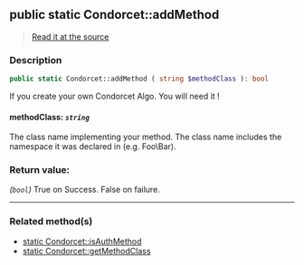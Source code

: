 ## public static Condorcet::addMethod

> [Read it at the source](https://github.com/julien-boudry/Condorcet/blob/master/src/Condorcet.php#L164)

### Description    

```php
public static Condorcet::addMethod ( string $methodClass ): bool
```

If you create your own Condorcet Algo. You will need it !
    

#### **methodClass:** *`string`*   
The class name implementing your method. The class name includes the namespace it was declared in (e.g. Foo\Bar).    


### Return value:   

*(`bool`)* True on Success. False on failure.


---------------------------------------

### Related method(s)      

* [static Condorcet::isAuthMethod](/Docs/ApiReferences/Condorcet%20Class/public%20static%20Condorcet--isAuthMethod.md)    
* [static Condorcet::getMethodClass](/Docs/ApiReferences/Condorcet%20Class/public%20static%20Condorcet--getMethodClass.md)    
